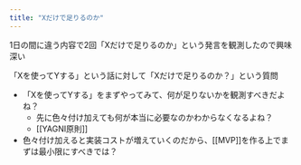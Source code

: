 ```yaml
---
title: "Xだけで足りるのか"
---
```


1日の間に違う内容で2回「Xだけで足りるのか」という発言を観測したので興味深い

「Xを使ってYする」という話に対して「Xだけで足りるのか？」という質問
- 「Xを使ってYする」をまずやってみて、何が足りないかを観測すべきだよね？
    - 先に色々付け加えても何が本当に必要なのかわからなくなるよね？
    - [[YAGNI原則]]
- 色々付け加えると実装コストが増えていくのだから、[[MVP]]を作る上でまずは最小限にすべきでは？
